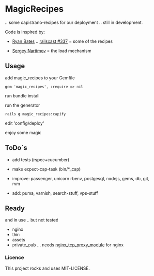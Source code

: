 # MagicRecipes

.. some capistrano-recipes for our deployment .. still in development.

Code is inspired by:

- [Ryan Bates](https://github.com/ryanb) .. [railscast #337](http://railscasts.com/episodes/337-capistrano-recipes) = some of the recipes

- [Sergey Nartimov](https://github.com/lest/capistrano-deploy) = the load mechanism


## Usage
add magic_recipes to your Gemfile

    gem 'magic_recipes', :require => nil

run bundle install

run the generator

    rails g magic_recipes:capify

edit 'config/deploy'

enjoy some magic


## ToDo´s

- add tests (rspec+cucumber)
- make expect-cap-task (bin/*_cap)

- improve: passenger, unicorn rbenv, postgesql, nodejs, gems, db, git, rvm
- add: puma, varnish, search-stuff, vps-stuff


## Ready

and in use .. but not tested

- nginx
- thin
- assets
- private_pub ... needs [nginx_tcp_proxy_module](https://github.com/yaoweibin/nginx_tcp_proxy_module) for nginx

### Licence
This project rocks and uses MIT-LICENSE.